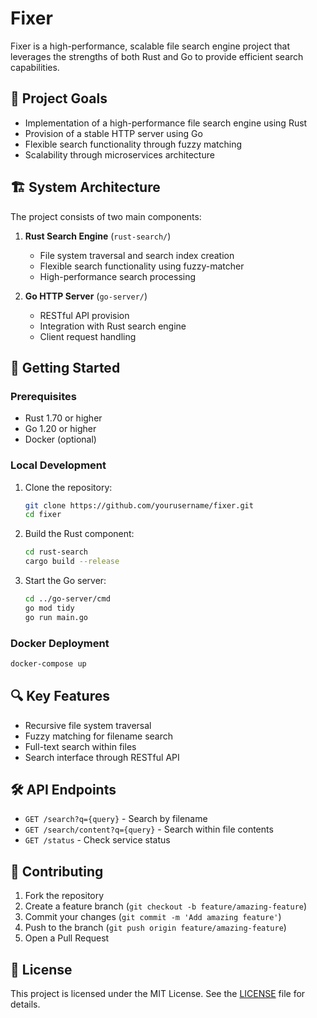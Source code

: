 # Fixer

Fixer is a high-performance, scalable file search engine project that leverages the strengths of both Rust and Go to provide efficient search capabilities.

## 🎯 Project Goals

- Implementation of a high-performance file search engine using Rust
- Provision of a stable HTTP server using Go
- Flexible search functionality through fuzzy matching
- Scalability through microservices architecture

## 🏗 System Architecture

The project consists of two main components:

1. **Rust Search Engine** (`rust-search/`)
   - File system traversal and search index creation
   - Flexible search functionality using fuzzy-matcher
   - High-performance search processing

2. **Go HTTP Server** (`go-server/`)
   - RESTful API provision
   - Integration with Rust search engine
   - Client request handling

## 🚀 Getting Started

### Prerequisites
- Rust 1.70 or higher
- Go 1.20 or higher
- Docker (optional)

### Local Development

1. Clone the repository:
   ```bash
   git clone https://github.com/yourusername/fixer.git
   cd fixer
   ```

2. Build the Rust component:
   ```bash
   cd rust-search
   cargo build --release
   ```

3. Start the Go server:
   ```bash
   cd ../go-server/cmd
   go mod tidy
   go run main.go
   ```

### Docker Deployment

```bash
docker-compose up
```

## 🔍 Key Features

- Recursive file system traversal
- Fuzzy matching for filename search
- Full-text search within files
- Search interface through RESTful API

## 🛠 API Endpoints

- `GET /search?q={query}` - Search by filename
- `GET /search/content?q={query}` - Search within file contents
- `GET /status` - Check service status

## 🤝 Contributing

1. Fork the repository
2. Create a feature branch (`git checkout -b feature/amazing-feature`)
3. Commit your changes (`git commit -m 'Add amazing feature'`)
4. Push to the branch (`git push origin feature/amazing-feature`)
5. Open a Pull Request

## 📝 License

This project is licensed under the MIT License. See the [LICENSE](LICENSE) file for details.
